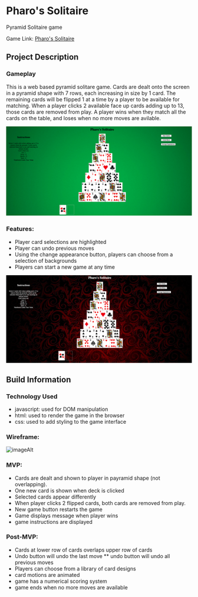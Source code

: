 # Pharo's Solitaire
Pyramid Solitaire game

Game Link: [Pharo's Solitaire](https://nickl72.github.io/Pyramid-Solitaire/ "A Pyramid Solitaire Game")

## Project Description

### Gameplay

This is a web based pyramid solitare game. Cards are dealt onto the screen in a pyramid shape with 7 rows, each increasing in size by 1 card. The remaining cards will be flipped 1 at a time by a player to be available for matching. When a player clicks 2 available face up cards adding up to 13, those cards are removed from play. A player wins when they match all the cards on the table, and loses when no more moves are avilable.

![Standard Game Interface](./docs/standard_interface.png)

### Features:

* Player card selections are highlighted
* Player can undo previous moves
* Using the change appearance button, players can choose from a selection of backgrounds
* Players can start a new game at any time

![Selectable Game Interface](./docs/selected_interface.png)

## Build Information

### Technology Used
* javascript: used for DOM manipulation
* html: used to render the game in the browser
* css: used to add styling to the game interface

### Wireframe:

![imageAlt](https://i.imgur.com/Kvf5eKl.png)

### MVP: 
* Cards are dealt and shown to player in payramid shape (not overlapping). 
* One new card is shown when deck is clicked
* Selected cards appear differently
* When player clicks 2 flipped cards, both cards are removed from play.
* New game button restarts the game
* Game displays message when player wins
* game instructions are displayed


### Post-MVP:

* Cards at lower row of cards overlaps upper row of cards
* Undo button will undo the last move
** undo button will undo all previous moves
* Players can choose from a library of card designs
* card motions are animated
* game has a numerical scoring system
* game ends when no more moves are available

